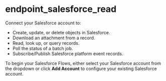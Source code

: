 # endpoint\_salesforce\_read

Connect your Salesforce account to:

* Create, update, or delete objects in Salesforce.
* Download an attachment from a record.
* Read, look up, or query records.
* Poll the status of a batch job.
* Subscribe/Publish Salesforce platform event records.

To begin your Salesforce Flows, either select your Salesforce account from the dropdown or click **Add Account** to configure your existing Salesforce account.

